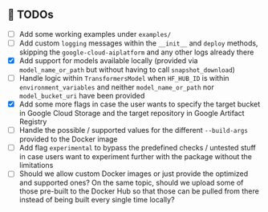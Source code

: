 ## 🔮 TODOs

- [ ] Add some working examples under `examples/`
- [ ] Add custom `logging` messages within the `__init__` and `deploy` methods, skipping the `google-cloud-aiplatform` and any other logs already there
- [X] Add support for models available locally (provided via `model_name_or_path` but without having to call `snapshot_download`)
- [ ] Handle logic within `TransformersModel` when `HF_HUB_ID` is within `environment_variables` and neither `model_name_or_path` nor `model_bucket_uri` have been provided
- [X] Add some more flags in case the user wants to specify the target bucket in Google Cloud Storage and the target repository in Google Artifact Registry
- [ ] Handle the possible / supported values for the different `--build-args` provided to the Docker image
- [ ] Add flag `experimental` to bypass the predefined checks / untested stuff in case users want to experiment further with the package without the limitations
- [ ] Should we allow custom Docker images or just provide the optimized and supported ones? On the same topic, should we upload some of those pre-built to the Docker Hub so that those can be pulled from there instead of being built every single time locally?
